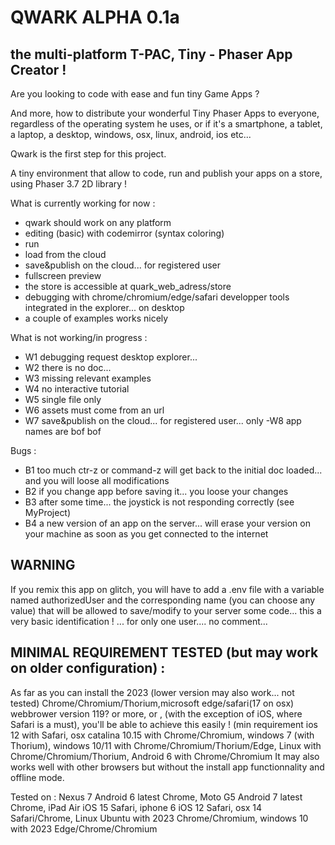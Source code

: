 # QWARK ALPHA 0.1a
## the multi-platform T-PAC, Tiny - Phaser App Creator !


Are you looking to code with ease and fun tiny Game Apps ?

And more, how to distribute your wonderful Tiny Phaser Apps to everyone, regardless of the operating system he uses, or if it's a smartphone, a tablet, a laptop, a desktop, windows, osx, linux, android, ios etc...

Qwark is the first step for this project.

A tiny environment that allow to code, run and publish your apps on a store, using Phaser 3.7 2D library !

What is currently working for now :
  - qwark should work on any platform
  - editing (basic) with codemirror (syntax coloring)
  - run
  - load from the cloud
  - save&publish on the cloud... for registered user
  - fullscreen preview
  - the store is accessible at quark_web_adress/store 
  - debugging with chrome/chromium/edge/safari developper tools integrated in the explorer... on desktop
  - a couple of examples works nicely

What is not working/in progress :
  - W1 debugging request desktop explorer...
  - W2 there is no doc...
  - W3 missing relevant examples
  - W4 no interactive tutorial
  - W5 single file only
  - W6 assets must come from an url
  - W7 save&publish on the cloud... for registered user... only
   -W8 app names are bof bof
  
Bugs :
  - B1 too much ctr-z or command-z will get back to the initial doc loaded... and you will loose all modifications
  - B2 if you change app before saving it... you loose your changes
  - B3 after some time... the joystick is not responding correctly (see MyProject) 
  - B4 a new version of an app on the server... will erase your version on your machine as soon as you get connected to the internet
  
  
  


## WARNING
If you remix this app on glitch, you will have to add a .env file with a variable named authorizedUser and the corresponding name (you can choose any value) that will be allowed to save/modify to your server some code... this a very basic identification ! ... for only one user.... no comment...

## MINIMAL REQUIREMENT TESTED (but may work on older configuration) :

As far as you can install the 2023 (lower version may also work... not tested) Chrome/Chromium/Thorium,microsoft edge/safari(17 on osx) webbrower version 119? or more, or , (with the exception of iOS, where Safari is a must), you'll be able to achieve this easily !
(min requirement ios 12 with Safari, osx catalina 10.15 with Chrome/Chromium, windows 7 (with Thorium), windows 10/11 with Chrome/Chromium/Thorium/Edge, Linux with Chrome/Chromium/Thorium, Android 6 with Chrome/Chromium
It may also works well with other browsers but without the install app functionnality and offline mode.

Tested on : 
Nexus 7 Android 6 latest Chrome, Moto G5 Android 7 latest Chrome, iPad Air iOS 15 Safari, iphone 6 iOS 12 Safari, osx 14 Safari/Chrome, Linux Ubuntu with 2023 Chrome/Chromium, windows 10 with 2023 Edge/Chrome/Chromium
